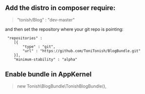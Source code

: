 Add the distro in composer require:
----------------------------------

> "tonish/Blog" : "dev-master"

and then set the repository where your git repo is pointing:
```
 "repositories" :  
    [{
        "type" : "git",
        "url" : "https://github.com/ToniTonish/BlogBundle.git"
    }],
    "minimum-stability" : "alpha"
```

Enable bundle in AppKernel
--------------------------

> new Tonish\BlogBundle\TonishBlogBundle(),
